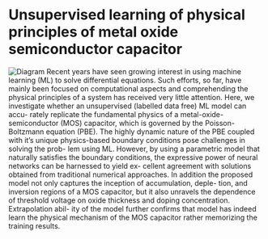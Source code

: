 # Unsupervised learning of physical principles of metal oxide semiconductor capacitor
![Diagram](https://github.com/tejas-73/Unsupervised-learning-of-physical-principles-of-metal-oxide-semiconductor-capacitor/assets/97820591/038b6a67-cb45-4038-a880-9fe4e9ecbc3a)
Recent years have seen growing interest in using machine
learning (ML) to solve differential equations. Such efforts,
so far, have mainly been focused on computational aspects
and comprehending the physical principles of a system has
received very little attention. Here, we investigate whether
an unsupervised (labelled data free) ML model can accu-
rately replicate the fundamental physics of a metal-oxide-
semiconductor (MOS) capacitor, which is governed by the
Poisson-Boltzmann equation (PBE). The highly dynamic
nature of the PBE coupled with it’s unique physics-based
boundary conditions pose challenges in solving the prob-
lem using ML. However, by using a parametric model that
naturally satisfies the boundary conditions, the expressive
power of neural networks can be harnessed to yield ex-
cellent agreement with solutions obtained from traditional
numerical approaches. In addition the proposed model
not only captures the inception of accumulation, deple-
tion, and inversion regions of a MOS capacitor, but it
also unravels the dependence of threshold voltage on oxide
thickness and doping concentration. Extrapolation abil-
ity of the model further confirms that model has indeed
learn the physical mechanism of the MOS capacitor rather
memorizing the training results.

